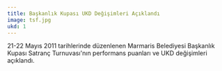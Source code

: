 ```yaml
---
title: Başkanlık Kupası UKD Değişimleri Açıklandı
image: tsf.jpg
ukd: 1
---
```


21-22 Mayıs 2011 tarihlerinde düzenlenen Marmaris Belediyesi Başkanlık Kupası Satranç Turnuvası'nın performans puanları ve UKD değişimleri açıklandı.
